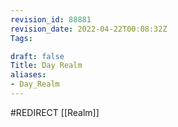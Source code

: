 ```yaml
---
revision_id: 88881
revision_date: 2022-04-22T00:08:32Z
Tags:

draft: false
Title: Day Realm
aliases:
- Day_Realm
---
```

#REDIRECT [[Realm]]